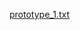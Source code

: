 [prototype_1.txt](https://github.com/SravanthVK/Project-Face-Recognition/files/10283907/prototype_1.txt)
